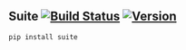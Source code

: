 Suite [![Build Status](https://secure.travis-ci.org/stevepeak/suite.png)](http://travis-ci.org/stevepeak/suite) [![Version](https://pypip.in/v/suite/badge.png)](https://github.com/stevepeak/suite)
-------

`pip install suite`
